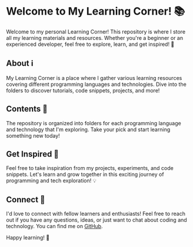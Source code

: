 # Welcome to My Learning Corner! 📚

Welcome to my personal Learning Corner! This repository is where I store all my learning materials and resources. Whether you're a beginner or an experienced developer, feel free to explore, learn, and get inspired! 🌟

## About ℹ️

My Learning Corner is a place where I gather various learning resources covering different programming languages and technologies. Dive into the folders to discover tutorials, code snippets, projects, and more!

## Contents 📁

The repository is organized into folders for each programming language and technology that I'm exploring. Take your pick and start learning something new today!

## Get Inspired 🚀

Feel free to take inspiration from my projects, experiments, and code snippets. Let's learn and grow together in this exciting journey of programming and tech exploration! 💡

## Connect 🤝

I'd love to connect with fellow learners and enthusiasts! Feel free to reach out if you have any questions, ideas, or just want to chat about coding and technology. You can find me on [GitHub](https://github.com/akash-ramasani).

Happy learning! 🎉

